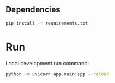 ## Dependencies
```bash
pip install -r requirements.txt
```

# Run

Local development run command:
```bash
python -m uvicorn app.main:app --reload
```